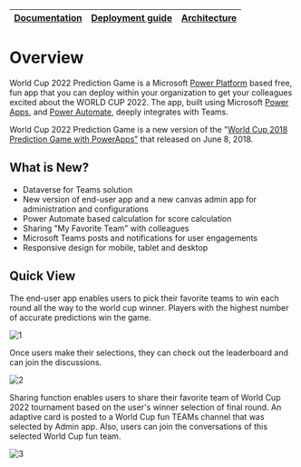 | [Documentation](https://github.com/efyasar/world-cup-prediction-game/wiki) | [Deployment guide](https://github.com/efyasar/world-cup-prediction-game/wiki/Deployment-Guide) | [Architecture](https://github.com/efyasar/world-cup-prediction-game/wiki/Solution-Overview) |
| ---- | ---- | ---- |


# Overview

World Cup 2022 Prediction Game is a Microsoft [Power Platform](https://docs.microsoft.com/en-us/microsoftteams/platform/samples/teams-low-code-solutions) based free, fun app that you can deploy within your organization to get your colleagues excited about the WORLD CUP 2022. The app, built using Microsoft [Power Apps](https://docs.microsoft.com/en-us/powerapps/powerapps-overview), and [Power Automate](https://docs.microsoft.com/en-us/power-automate/getting-started), deeply integrates with Teams.

World Cup 2022 Prediction Game is a new version of the "[World Cup 2018 Prediction Game with PowerApps"](https://powerapps.microsoft.com/en-us/blog/world-cup-2018-prediction-game/) that released on June 8, 2018.

## What is New?

- Dataverse for Teams solution
- New version of end-user app and a new canvas admin app for administration and configurations
- Power Automate based calculation for score calculation
- Sharing "My Favorite Team" with colleagues
- Microsoft Teams posts and notifications for user engagements
- Responsive design for mobile, tablet and desktop

## Quick View

The end-user app enables users to pick their favorite teams to win each round all the way to the world cup winner. Players with the highest number of accurate predictions win the game.

![1](https://user-images.githubusercontent.com/832062/192266906-1ca7807b-bbad-4b46-b8a1-ec49c5c9b1ef.jpg)

Once users make their selections, they can check out the leaderboard and can join the discussions.

![2](https://user-images.githubusercontent.com/832062/192267123-0cbe5ba9-1a2c-4699-a622-d8bd1b9cdc91.jpg)

Sharing function enables users to share their favorite team of World Cup 2022 tournament based on the user's winner selection of final round. An adaptive card is posted to a World Cup fun TEAMs channel that was selected by Admin app. Also, users can join the conversations of this selected World Cup fun team.

![3](https://user-images.githubusercontent.com/832062/192267434-c88e3a85-cb36-47f7-98a0-cb05419da29e.png)
